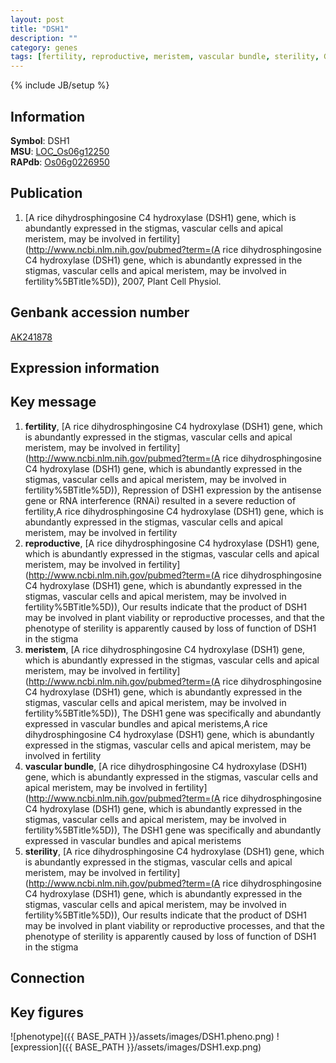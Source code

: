 ```yaml
---
layout: post
title: "DSH1"
description: ""
category: genes
tags: [fertility, reproductive, meristem, vascular bundle, sterility, Gene]
---
```

{% include JB/setup %}

## Information
__Symbol__: DSH1  
__MSU__: [LOC_Os06g12250](http://rice.plantbiology.msu.edu/cgi-bin/ORF_infopage.cgi?orf=LOC_Os06g12250)  
__RAPdb__: [Os06g0226950](http://rapdb.dna.affrc.go.jp/viewer/gbrowse_details/irgsp1?name=Os06g0226950)  

## Publication
1. [A rice dihydrosphingosine C4 hydroxylase (DSH1) gene, which is abundantly expressed in the stigmas, vascular cells and apical meristem, may be involved in fertility](http://www.ncbi.nlm.nih.gov/pubmed?term=(A rice dihydrosphingosine C4 hydroxylase (DSH1) gene, which is abundantly expressed in the stigmas, vascular cells and apical meristem, may be involved in fertility%5BTitle%5D)), 2007, Plant Cell Physiol.

## Genbank accession number
[AK241878](http://www.ncbi.nlm.nih.gov/nuccore/AK241878)

## Expression information

## Key message
1. __fertility__, [A rice dihydrosphingosine C4 hydroxylase (DSH1) gene, which is abundantly expressed in the stigmas, vascular cells and apical meristem, may be involved in fertility](http://www.ncbi.nlm.nih.gov/pubmed?term=(A rice dihydrosphingosine C4 hydroxylase (DSH1) gene, which is abundantly expressed in the stigmas, vascular cells and apical meristem, may be involved in fertility%5BTitle%5D)),  Repression of DSH1 expression by the antisense gene or RNA interference (RNAi) resulted in a severe reduction of fertility,A rice dihydrosphingosine C4 hydroxylase (DSH1) gene, which is abundantly expressed in the stigmas, vascular cells and apical meristem, may be involved in fertility
2. __reproductive__, [A rice dihydrosphingosine C4 hydroxylase (DSH1) gene, which is abundantly expressed in the stigmas, vascular cells and apical meristem, may be involved in fertility](http://www.ncbi.nlm.nih.gov/pubmed?term=(A rice dihydrosphingosine C4 hydroxylase (DSH1) gene, which is abundantly expressed in the stigmas, vascular cells and apical meristem, may be involved in fertility%5BTitle%5D)),  Our results indicate that the product of DSH1 may be involved in plant viability or reproductive processes, and that the phenotype of sterility is apparently caused by loss of function of DSH1 in the stigma
3. __meristem__, [A rice dihydrosphingosine C4 hydroxylase (DSH1) gene, which is abundantly expressed in the stigmas, vascular cells and apical meristem, may be involved in fertility](http://www.ncbi.nlm.nih.gov/pubmed?term=(A rice dihydrosphingosine C4 hydroxylase (DSH1) gene, which is abundantly expressed in the stigmas, vascular cells and apical meristem, may be involved in fertility%5BTitle%5D)),  The DSH1 gene was specifically and abundantly expressed in vascular bundles and apical meristems,A rice dihydrosphingosine C4 hydroxylase (DSH1) gene, which is abundantly expressed in the stigmas, vascular cells and apical meristem, may be involved in fertility
4. __vascular bundle__, [A rice dihydrosphingosine C4 hydroxylase (DSH1) gene, which is abundantly expressed in the stigmas, vascular cells and apical meristem, may be involved in fertility](http://www.ncbi.nlm.nih.gov/pubmed?term=(A rice dihydrosphingosine C4 hydroxylase (DSH1) gene, which is abundantly expressed in the stigmas, vascular cells and apical meristem, may be involved in fertility%5BTitle%5D)),  The DSH1 gene was specifically and abundantly expressed in vascular bundles and apical meristems
5. __sterility__, [A rice dihydrosphingosine C4 hydroxylase (DSH1) gene, which is abundantly expressed in the stigmas, vascular cells and apical meristem, may be involved in fertility](http://www.ncbi.nlm.nih.gov/pubmed?term=(A rice dihydrosphingosine C4 hydroxylase (DSH1) gene, which is abundantly expressed in the stigmas, vascular cells and apical meristem, may be involved in fertility%5BTitle%5D)),  Our results indicate that the product of DSH1 may be involved in plant viability or reproductive processes, and that the phenotype of sterility is apparently caused by loss of function of DSH1 in the stigma

## Connection

## Key figures
![phenotype]({{ BASE_PATH }}/assets/images/DSH1.pheno.png)
![expression]({{ BASE_PATH }}/assets/images/DSH1.exp.png)


